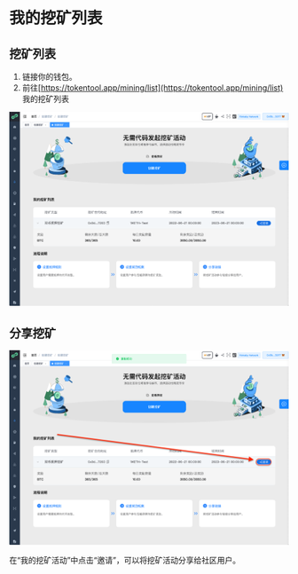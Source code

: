 # 我的挖矿列表



## 挖矿列表

1. 链接你的钱包。
2. 前往[https://tokentool.app/mining/list](https://tokentool.app/mining/list) 我的挖矿列表

![my-mining](../.gitbook/assets/mining/Snipaste_2022-06-20_16-43-58.png)






## 分享挖矿

![my-mining](../.gitbook/assets/mining/Snipaste_2022-06-20_16-44-09.png)

在“我的挖矿活动”中点击“邀请”，可以将挖矿活动分享给社区用户。
